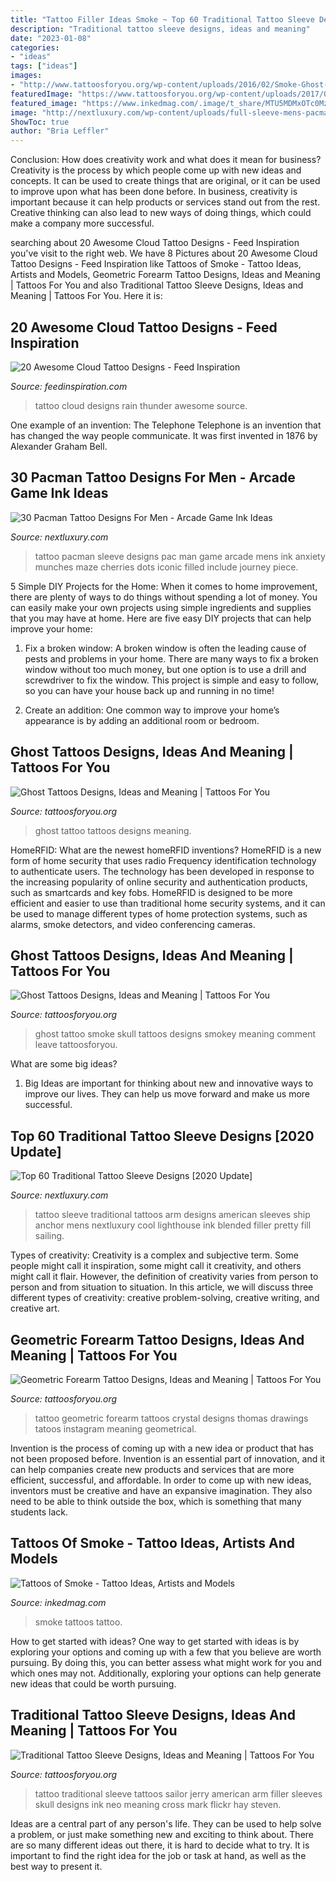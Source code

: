 ```yaml
---
title: "Tattoo Filler Ideas Smoke ~ Top 60 Traditional Tattoo Sleeve Designs [2020 Update]"
description: "Traditional tattoo sleeve designs, ideas and meaning"
date: "2023-01-08"
categories:
- "ideas"
tags: ["ideas"]
images:
- "http://www.tattoosforyou.org/wp-content/uploads/2016/02/Smoke-Ghost-Tattoo.jpg"
featuredImage: "https://www.tattoosforyou.org/wp-content/uploads/2017/09/Forearm-Tattoo-Geometric.jpg"
featured_image: "https://www.inkedmag.com/.image/t_share/MTU5MDMxOTc0MzAwNTU4OTk3/feature.jpg"
image: "http://nextluxury.com/wp-content/uploads/full-sleeve-mens-pacman-themd-tattoo-design-ideas.jpg"
ShowToc: true
author: "Bria Leffler"
---
```



Conclusion: How does creativity work and what does it mean for business?
Creativity is the process by which people come up with new ideas and concepts. It can be used to create things that are original, or it can be used to improve upon what has been done before. In business, creativity is important because it can help products or services stand out from the rest. Creative thinking can also lead to new ways of doing things, which could make a company more successful.

	

		
searching about 20 Awesome Cloud Tattoo Designs - Feed Inspiration you've visit to the right web. We have 8 Pictures about 20 Awesome Cloud Tattoo Designs - Feed Inspiration like Tattoos of Smoke - Tattoo Ideas, Artists and Models, Geometric Forearm Tattoo Designs, Ideas and Meaning | Tattoos For You and also Traditional Tattoo Sleeve Designs, Ideas and Meaning | Tattoos For You. Here it is:
		
    
## 20 Awesome Cloud Tattoo Designs - Feed Inspiration

<img loading=lazy src="http://feedinspiration.com/wp-content/uploads/2016/03/rain-thunder-cloud-tattoo.jpg" onerror="this.onerror=null;this.src='https://tse4.mm.bing.net/th?id=OIP.SnopPkbsmFmbq-TgacFrVAHaLA&amp;pid=15.1';" alt="20 Awesome Cloud Tattoo Designs - Feed Inspiration">

_Source: feedinspiration.com_

>tattoo cloud designs rain thunder awesome source. 

	

One example of an invention: The Telephone
Telephone is an invention that has changed the way people communicate. It was first invented in 1876 by Alexander Graham Bell.

    
## 30 Pacman Tattoo Designs For Men - Arcade Game Ink Ideas

<img loading=lazy src="http://nextluxury.com/wp-content/uploads/full-sleeve-mens-pacman-themd-tattoo-design-ideas.jpg" onerror="this.onerror=null;this.src='https://tse1.mm.bing.net/th?id=OIP.R3gb6x0XKeqhI97CnHFBfAHaJQ&amp;pid=15.1';" alt="30 Pacman Tattoo Designs For Men - Arcade Game Ink Ideas">

_Source: nextluxury.com_

>tattoo pacman sleeve designs pac man game arcade mens ink anxiety munches maze cherries dots iconic filled include journey piece. 

	

5 Simple DIY Projects for the Home:
When it comes to home improvement, there are plenty of ways to do things without spending a lot of money. You can easily make your own projects using simple ingredients and supplies that you may have at home. Here are five easy DIY projects that can help improve your home: 
1. Fix a broken window: A broken window is often the leading cause of pests and problems in your home. There are many ways to fix a broken window without too much money, but one option is to use a drill and screwdriver to fix the window. This project is simple and easy to follow, so you can have your house back up and running in no time!

2. Create an addition: One common way to improve your home’s appearance is by adding an additional room or bedroom.

    
## Ghost Tattoos Designs, Ideas And Meaning | Tattoos For You

<img loading=lazy src="http://www.tattoosforyou.org/wp-content/uploads/2016/02/Ghost-Tattoo-Photos.jpg" onerror="this.onerror=null;this.src='https://tse1.mm.bing.net/th?id=OIP.vEzZve-yjR7raUjeZEqJ1QHaJ4&amp;pid=15.1';" alt="Ghost Tattoos Designs, Ideas and Meaning | Tattoos For You">

_Source: tattoosforyou.org_

>ghost tattoo tattoos designs meaning. 

	

HomeRFID: What are the newest homeRFID inventions?
HomeRFID is a new form of home security that uses radio Frequency identification technology to authenticate users. The technology has been developed in response to the increasing popularity of online security and authentication products, such as smartcards and key fobs. HomeRFID is designed to be more efficient and easier to use than traditional home security systems, and it can be used to manage different types of home protection systems, such as alarms, smoke detectors, and video conferencing cameras.

    
## Ghost Tattoos Designs, Ideas And Meaning | Tattoos For You

<img loading=lazy src="http://www.tattoosforyou.org/wp-content/uploads/2016/02/Smoke-Ghost-Tattoo.jpg" onerror="this.onerror=null;this.src='https://tse1.mm.bing.net/th?id=OIP.ZQJUr3JWVOWtuhFWIC2psAHaN6&amp;pid=15.1';" alt="Ghost Tattoos Designs, Ideas and Meaning | Tattoos For You">

_Source: tattoosforyou.org_

>ghost tattoo smoke skull tattoos designs smokey meaning comment leave tattoosforyou. 

	

What are some big ideas?
1. Big Ideas are important for thinking about new and innovative ways to improve our lives. They can help us move forward and make us more successful.

    
## Top 60 Traditional Tattoo Sleeve Designs [2020 Update]

<img loading=lazy src="http://nextluxury.com/wp-content/uploads/mens-sailing-ship-traditional-sleeve-tattoo-ideas.jpg" onerror="this.onerror=null;this.src='https://tse2.mm.bing.net/th?id=OIP.p3OMSA45aMFbPVaPYLtX7QAAAA&amp;pid=15.1';" alt="Top 60 Traditional Tattoo Sleeve Designs [2020 Update]">

_Source: nextluxury.com_

>tattoo sleeve traditional tattoos arm designs american sleeves ship anchor mens nextluxury cool lighthouse ink blended filler pretty fill sailing. 

	

Types of creativity:
Creativity is a complex and subjective term. Some people might call it inspiration, some might call it creativity, and others might call it flair. However, the definition of creativity varies from person to person and from situation to situation. In this article, we will discuss three different types of creativity: creative problem-solving, creative writing, and creative art.

    
## Geometric Forearm Tattoo Designs, Ideas And Meaning | Tattoos For You

<img loading=lazy src="https://www.tattoosforyou.org/wp-content/uploads/2017/09/Forearm-Tattoo-Geometric.jpg" onerror="this.onerror=null;this.src='https://tse4.mm.bing.net/th?id=OIP.lsnEq7rJO0YFYkNF_vj6JwHaHa&amp;pid=15.1';" alt="Geometric Forearm Tattoo Designs, Ideas and Meaning | Tattoos For You">

_Source: tattoosforyou.org_

>tattoo geometric forearm tattoos crystal designs thomas drawings tatoos instagram meaning geometrical. 

	

Invention is the process of coming up with a new idea or product that has not been proposed before. Invention is an essential part of innovation, and it can help companies create new products and services that are more efficient, successful, and affordable. In order to come up with new ideas, inventors must be creative and have an expansive imagination. They also need to be able to think outside the box, which is something that many students lack.

    
## Tattoos Of Smoke - Tattoo Ideas, Artists And Models

<img loading=lazy src="https://www.inkedmag.com/.image/t_share/MTU5MDMxOTc0MzAwNTU4OTk3/feature.jpg" onerror="this.onerror=null;this.src='https://tse1.mm.bing.net/th?id=OIP.iTt7fsVNvFvsfA4sXLc2hgHaHa&amp;pid=15.1';" alt="Tattoos of Smoke - Tattoo Ideas, Artists and Models">

_Source: inkedmag.com_

>smoke tattoos tattoo. 

	

How to get started with ideas?
One way to get started with ideas is by exploring your options and coming up with a few that you believe are worth pursuing. By doing this, you can better assess what might work for you and which ones may not. Additionally, exploring your options can help generate new ideas that could be worth pursuing.

    
## Traditional Tattoo Sleeve Designs, Ideas And Meaning | Tattoos For You

<img loading=lazy src="https://www.tattoosforyou.org/wp-content/uploads/2017/07/Traditional-Style-Tattoo-Sleeve.jpg" onerror="this.onerror=null;this.src='https://tse1.mm.bing.net/th?id=OIP.RoXPTyQDIc6tXFOe6-7MAAHaMk&amp;pid=15.1';" alt="Traditional Tattoo Sleeve Designs, Ideas and Meaning | Tattoos For You">

_Source: tattoosforyou.org_

>tattoo traditional sleeve tattoos sailor jerry american arm filler sleeves skull designs ink neo meaning cross mark flickr hay steven. 

	

Ideas are a central part of any person's life. They can be used to help solve a problem, or just make something new and exciting to think about. There are so many different ideas out there, it is hard to decide what to try. It is important to find the right idea for the job or task at hand, as well as the best way to present it.

